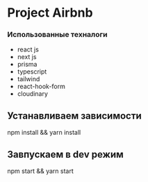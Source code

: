 # Project Airbnb 

<h3>Использованные техналоги</h3>
<ul>
    <li>react js</li>
    <li>next js</li>
    <li>prisma</li>
    <li>typescript</li>
    <li>tailwind</li>
    <li>react-hook-form</li>
    <li>cloudinary</li>
</ul>

## Устанавливаем зависимости
npm install && yarn install

## Завпускаем в dev режим 
npm start && yarn start 
